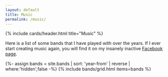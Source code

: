 ```yaml
---
layout: default
title: Music
permalink: /music/
---
```


<article class="card">
  {% include cards/header.html title="Music" %}
  <p>
    Here is a list of some bands that I have played with over the years. If I ever start creating music again, you will find it on my insanely inactive <a href="https://www.facebook.com/daniel.saidi.music/">Facebook page</a>.
  </p>
</article>

{%- assign bands = site.bands | sort: 'year-from' | reverse | where:'hidden',false -%}
{% include bands/grid.html items=bands %}